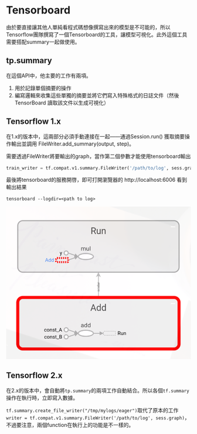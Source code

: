 # Tensorboard

由於要直接讓其他人單純看程式碼想像撰寫出來的模型是不可能的，所以Tensorflow團隊撰寫了一個Tensorboard的工具，讓模型可視化。此外這個工具需要搭配summary一起做使用。

## tp.summary

在這個API中，他主要的工作有兩項。
1. 用於記錄單個摘要的操作
2. 編寫邏輯來收集這些單獨的摘要並將它們寫入特殊格式的日誌文件（然後 TensorBoard 讀取該文件以生成可視化）


## Tensorflow 1.x

在1.x的版本中，這兩部分必須手動連接在一起——通過Session.run() 獲取摘要操作輸出並調用 FileWriter.add_summary(output, step)。


需要透過FileWriter將要輸出的graph，當作第二個參數才能使用tensorboard輸出

```python
train_writer = tf.compat.v1.summary.FileWriter('/path/to/log', sess.graph)
```

最後將tensorboard的服務開啓，即可打開瀏覽器的 http://localhost:6006 看到輸出結果

```shell
tensorboard --logdir=<path to log>
```

![](./pic/RzAx2MyP.png) 

## Tensorflow 2.x

在2.x的版本中，會自動將`tp.summary`的兩項工作自動結合。所以各個`tf.summary`操作在執行時，立即寫入數據。


`tf.summary.create_file_writer("/tmp/mylogs/eager")`取代了原本的工作`writer = tf.compat.v1.summary.FileWriter('/path/to/log', sess.graph)`，不過要注意，兩個function在執行上的功能是不一樣的。





